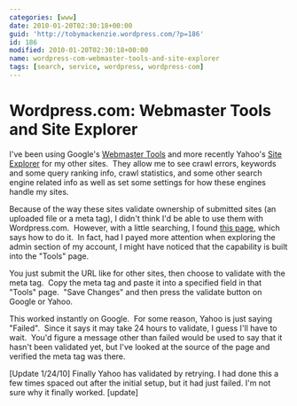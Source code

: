 ```yaml
---
categories: [www]
date: 2010-01-20T02:30:18+00:00
guid: 'http://tobymackenzie.wordpress.com/?p=186'
id: 186
modified: 2010-01-20T02:30:18+00:00
name: wordpress-com-webmaster-tools-and-site-explorer
tags: [search, service, wordpress, wordpress-com]
---
```


Wordpress.com: Webmaster Tools and Site Explorer
================================================

I've been using Google's [Webmaster Tools](https://www.google.com/webmasters/tools/) and more recently Yahoo's [Site Explorer](https://siteexplorer.search.yahoo.com/) for my other sites.  They allow me to see crawl errors, keywords and some query ranking info, crawl statistics, and some other search engine related info as well as set some settings for how these engines handle my sites.

Because of the way these sites validate ownership of submitted sites (an uploaded file or a meta tag), I didn't think I'd be able to use them with Wordpress.com.  However, with a little searching, I found [this page](http://en.support.wordpress.com/webmaster-tools/), which says how to do it.  In fact, had I payed more attention when exploring the admin section of my account, I might have noticed that the capability is built into the "Tools" page.

You just submit the URL like for other sites, then choose to validate with the meta tag.  Copy the meta tag and paste it into a specified field in that "Tools" page.  "Save Changes" and then press the validate button on Google or Yahoo.

This worked instantly on Google.  For some reason, Yahoo is just saying "Failed".  Since it says it may take 24 hours to validate, I guess I'll have to wait.  You'd figure a message other than failed would be used to say that it hasn't been validated yet, but I've looked at the source of the page and verified the meta tag was there.

[Update 1/24/10] Finally Yahoo has validated by retrying.  I had done this a few times spaced out after the initial setup, but it had just failed.  I'm not sure why it finally worked. [update]
